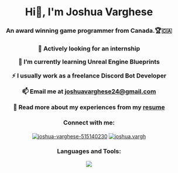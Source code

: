 <h1 align="center">Hi👋, I'm Joshua Varghese </h1>
<h3 align="center">An award winning game programmer from Canada.🏆🇨🇦</h3>

<h3 align="center">

🔭 Actively looking for an internship

🌱 I’m currently learning **Unreal Engine Blueprints**

⚡️ I usually work as a freelance **Discord Bot Developer**

📫 Email me at **joshuavarghese24@gmail.com**

📄 Read more about my experiences from my <a href="https://docs.google.com/document/d/1R6xS4hrdgKNuNdbwImwolvidcmGKpHGv-eNK_wPPtbk/edit?usp=sharing">resume</a>
</h3>


<h3 align="center">Connect with me:</h3>
<p align="center">
<a href="https://linkedin.com/in/joshua-varghese-515140230" target="blank"><img align="center" src="https://skillicons.dev/icons?i=linkedin" alt="joshua-varghese-515140230" /></a>
<a href="https://instagram.com/joshua.vargh" target="blank"><img align="center" src="https://skillicons.dev/icons?i=instagram" alt="joshua.vargh" /></a>
</p>

<h3 align="center">Languages and Tools:</h3>
<p align="center">
  <a href="https://skillicons.dev">
    <img src="https://skillicons.dev/icons?i=unreal,unity,visualstudio,vscode,cpp,cs,python,discord,bots,java,sqlite,mysql,github,windows" />
  </a>
</p>

